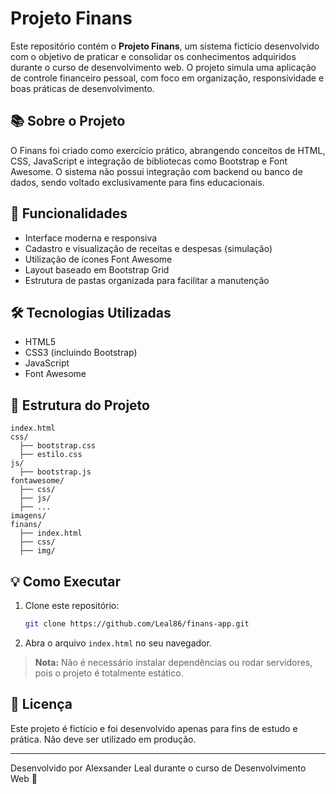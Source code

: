 # Projeto Finans

Este repositório contém o **Projeto Finans**, um sistema fictício desenvolvido com o objetivo de praticar e consolidar os conhecimentos adquiridos durante o curso de desenvolvimento web. O projeto simula uma aplicação de controle financeiro pessoal, com foco em organização, responsividade e boas práticas de desenvolvimento.

## 📚 Sobre o Projeto

O Finans foi criado como exercício prático, abrangendo conceitos de HTML, CSS, JavaScript e integração de bibliotecas como Bootstrap e Font Awesome. O sistema não possui integração com backend ou banco de dados, sendo voltado exclusivamente para fins educacionais.

## 🚀 Funcionalidades

- Interface moderna e responsiva
- Cadastro e visualização de receitas e despesas (simulação)
- Utilização de ícones Font Awesome
- Layout baseado em Bootstrap Grid
- Estrutura de pastas organizada para facilitar a manutenção

## 🛠️ Tecnologias Utilizadas

- HTML5
- CSS3 (incluindo Bootstrap)
- JavaScript
- Font Awesome

## 📁 Estrutura do Projeto

```
index.html
css/
  ├── bootstrap.css
  ├── estilo.css
js/
  ├── bootstrap.js
fontawesome/
  ├── css/
  ├── js/
  ├── ...
imagens/
finans/
  ├── index.html
  ├── css/
  ├── img/
```

## 💡 Como Executar

1. Clone este repositório:
   ```sh
   git clone https://github.com/Leal86/finans-app.git
   ```
2. Abra o arquivo `index.html` no seu navegador.

> **Nota:** Não é necessário instalar dependências ou rodar servidores, pois o projeto é totalmente estático.

## 📄 Licença

Este projeto é fictício e foi desenvolvido apenas para fins de estudo e prática. Não deve ser utilizado em produção.

---

Desenvolvido por Alexsander Leal durante o curso de Desenvolvimento Web 🚀
